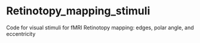 # Retinotopy_mapping_stimuli
Code for visual stimuli for fMRI Retinotopy mapping: edges, polar angle, and eccentricity 
